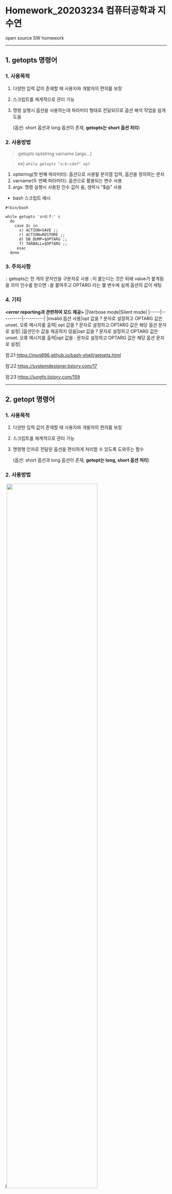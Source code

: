 # Homework_20203234 컴퓨터공학과 지수연
open source SW homework


----


## 1. getopts 명령어
### 1. 사용목적
  1) 다양한 입력 값이 존재할 때 사용자와 개발자의 편의를 보장
  2) 스크립트를 체계적으로 관리 가능
  3) 명령 실행시 옵션을 사용하는데 파라미터 형태로 전달되므로 옵션 해석 작업을 쉽게 도움
     
     (옵션: short 옵션과 long 옵션이 존재, **getopts는 short 옵션 처리**)
     
  
### 2. 사용방법
> getopts optstring varname [args...]

> ex) `while getopts "a:b:cdef" opt`
  1) optstring(첫 번째 파라미터): 옵션으로 사용될 문자열 입력, 옵션을 정의하는 문자
  2) varname(두 번째 파라미터): 옵션으로 활용되는 변수 사용
  3) args: 명령 실행시 사용된 인수 값이 옴, 생략시 "$@" 사용

* bash 스크립트 예시
```
#!bin/bash

while getopts 'srd:f:' c 
  do 
    case $c in 
      s) ACTION=SAVE ;; 
      r) ACTION=RESTORE ;; 
      d) DB_DUMP=$OPTARG ;; 
      f) TARBALL=$OPTARG ;; 
     esac 
  done
```


### 3. 주의사항
`:` getopts는 한 개의 문자만을 구분자로 사용
`:`이 붙는다는 것은 뒤에 value가 붙게됨을 의미
인수를 받으면 `:`을 붙여주고 OPTARG 라는 쉘 변수에 실제 옵션의 값이 세팅


### 4. 기타
**<error reporting과 관련하여 모드 제공>**
||Verbose mode|Silent mode|
|-----|----------|----------|
|invalid 옵션 사용|opt 값을 ? 문자로 설정하고 OPTARG 값은 unset. 오류 메시지를 출력|	opt 값을 ? 문자로 설정하고 OPTARG 값은 해당 옵션 문자로 설정|
|옵션인수 값을 제공하지 않음|opt 값을 ? 문자로 설정하고 OPTARG 값은 unset. 오류 메시지를 출력|opt 값을 : 문자로 설정하고 OPTARG 값은 해당 옵션 문자로 설정|

참고1 https://mug896.github.io/bash-shell/getopts.html

참고2 https://systemdesigner.tistory.com/17

참고3 https://jungfo.tistory.com/159

----


## 2. getopt 명령어
### 1. 사용목적
  1) 다양한 입력 값이 존재할 때 사용자와 개발자의 편의를 보장
  2) 스크립트를 체계적으로 관리 가능
  3) 명령행 인자로 전달된 옵션을 편리하게 처리할 수 있도록 도와주는 함수
     
     
     (옵션: short 옵션과 long 옵션이 존재, **getopt는 long, short 옵션 처리**)
 
 
### 2. 사용방법
!<img src="https://user-images.githubusercontent.com/94359749/142604370-fe1d95b9-1a4f-459c-b832-333acd949ab3.PNG" width="75%" height="75%">


> get -o|--options shortopts와 <-l|--longoptions longopts> <-n|--name progname> <--> parameters

> ex) getopt -o d:u:f:h -l diffs:,unit:,format:,help -- $@
* ex) 실행
> $(getopt -o d:u:f:h -l diffs:,unit:,format:,help -- "$@")

  1) -o 와 --options 같기 때문에 하나 골라서 적용
  2) shortopts: 옵션으로 사용될 문자열 입력, 옵션을 정의하는 문자
  3) longopts: 긴 옵션을 정의하는 문자 (ex. diffs와 같은 긴 옵션 정의) ,(콤마)로 구분
  4) progname: 오류 발생시 리포팅할 프로그램 명칭(**현재 셀 스크립트 파일명**)
  5) parameters: 옵션에 해당하는 실제 명령 구문 (ex. 모든 파라미터를 뜻하는 $@ 사용)
 
* 스크립트 예시
```
#!/bin/sh

print_try() {
    echo "Try './datefmt3.sh -h' for more information!"
    exit 1
}

print_help() {
    echo "usage : ./datefmt3.sh -d <diffs> -u <unit> [-f format]"
    echo "usage : ./datefmt3.sh --diffs <diffs> --unit <unit> [--format format]"
    exit 1
}

options="$(getopt -o d:u:f:h -l diffs:,unit:,format:,help -- "$@")"
eval set -- $options

while true
do
    # echo "$1, $2  [$@]"
    case $1 in
        -d|--diffs)
            D=$2
            shift 2;;
        -u|--unit)
            U=$2
            shift 2;;
        -f|--format)
            F=$2
            shift 2;;
        -h|--help)
            print_help;;
        --)
            break;;
        *)
            print_try;;
    esac
done

RET=`date $F --date="$D $U"`
echo "$RET"
```

참고1 https://www.youtube.com/watch?v=DS3PV1q3dwU&ab_channel=%EC%8B%9C%EB%8B%88%EC%96%B4%EC%BD%94%EB%94%A9

참고2 https://github.com/indiflex/refs/tree/main/linux


### 3. 주의사항
`--` 의 뒤 parameters 에서
> ex) $(**getopt** -o d:u:f:h -l diffs:,unit:,format:,help -- **$@**) **"$@" 쌍따옴표가 없으면 $@가 아닌 getopt에 가짐**
 
 
#### 4. 기타
**<getopt 관련규칙>**
[규칙 3] 옵션의 이름은 한 글자여야 한다.

[규칙 4] 모든 옵션의 앞에는 하이픈(-)이 있어야한다. 이중 하이픈도 사용(--opt)

[규칙 5] 인자가 없는 옵션은 하나의 - 다음에 묶여서 올 수 있다.(예: -abc)

[규칙 6] 옵션의 첫 번째 인자는 공백이나 탭으로 띄고 입력해야 한다.(예: -l /usr/bin)

[규칙 7] 인자가 있어야 하는 옵션에서 인자를 생략할 수 없다.

[규칙 9] 모든 옵션은 명령의 인자보다 앞에 와야한다.(예: ls -a /usr/bin)

[규칙 10] 옵션의 끝을 나타내기 위해 --을 사용할 수 있다

참고1 https://mug896.github.io/bash-shell/getopts.html

참고2 https://gomudara.tistory.com/119


----


## 3. sed 명령어
### 1. 사용목적
  1) 편집(수정, 찾기, 출력 치환, 삭제, 글추가)
  2) 일렬의 명령, 명령 파일을 기반으로 파일의 여러 줄 내용을 수정 가능


### 2. 사용방법
>sed [-e script][-f script-file][file...]

(1) 찾기, 출력
> sed -n '/abd/p' list.txt 

list.txt 파일을 한줄씩 읽으면서 abd 문자를 찾으면 그 줄을 출력(p)
'-n 의미: 읽은 것을 출력하지 않음'

> sed -n '1p' <파일>

첫 라인만 출력

> sed -n '1,3p' <파일>

첫 번째 행부터 세 번째 행까지 출력

> sed -n '8,$p' <파일>

여덟 번째 행부터 끝 행까지 출력

(2) 치환 
> sed 's/addrass/address/' list.txt

addrass를 address로 바꿈 **BUT, 원본파일을 바꾸지 않고 출력만 바꿈**

> sed 's/\t/\ /' list.txt 

탭문자를 엔터로 변환


(3) 추가
> scriptfile - s/

(4) 삭제
>   sed '/없애버릴 글자/d' <파일>

예: sed '/TD/d' 1.html
TD 문자가 포함된 줄을 삭제후 출력

> sed '/Src/!d' 1.html

Src 문자가 있는 줄만 지우지 않음

> sed '1,2d' 1.html

처음 1,2줄 지움

(5) 파이프(|)와 사용

> who | sed -e 's; .*$;;'



참고 https://blog.wonizz.tk/2019/03!


### 3. 특징
  1) 쉘, 쉘스크립트에서 파이프(|)와 같이 사용 가능
  2) 정규표현식 가능 **BUT 특수문자 앞에 역 슬래시를 붙여줘야함**
     ex) sed 's/\$man/man/g' test.txt
  **3) 원본을 건드리지 않음**


### 4. sed subcommand 명령어 종류와 의미
|subcommand|의미|
|-------|-----------------|
| a\ | 현재 행에 하나 이상의 새로운 행을 추가 |
| c\ | 현재 행의 내용을 새로운 내용을 교체 |
| d | 행을 삭제 |
| i/ | 현재 행의 위에 텍스트 삽입 |
| h | 패턴 스페이스의 내용을 홀드 스페이스에 복사 |
| H | 패턴 스페이스의 내용을 홀드 스페이스에 추가 |
| g | 홀드 스페이스의 내용을 패턴 스페이스에 복사 (패턴 스페이스가 비어있지 않은 경우: 덮어쓰기) |
| G | 홀드 스페이스의 내용을 패턴 스페이스에 복사 (패턴 스페이스가 비어있지 않은 경우: 그 뒤에 추가) |
| l | 출력되지 않는 특수문자를 명확하게 출력 |
| p | 행을 출력 |
| n | 다음 입력 행을 첫 번째 명령어가 아닌 다음 명령어에서 처리하게 함 |
| q | sed를 종료 |
| r | 파일로부터 행을 읽어옴 |
| ! | 선택된 행을 제외한 나머지 전체 행에 명령어 적용 |
| s | 문자열을 치환 |

참고 https://jhnyang.tistory.com/287


----


## 4. awk 명령어
### 1. 사용목적
  1) 지정된 파일로부터 데이터를 분류한 다음,
     분류된 텍스트 데이터를 바탕으로 패턴 매칭 여부를 검사하거나 데이터 조작 및 연산 등의 액션을 수행, 
     그 결과 출력
 
 <awk 명령으로 할 수 있는 일>
- 텍스트 파일의 전체 내용 출력
- 파일의 특정 필드만 출력
- 특정 필드에 문자열을 추가해서 출력
- 패턴이 포함된 레코드 출력
- 특정 필드에 연산 수행 결과 출력
- 필드 값 비교에 따라 레코드 출력


!<img src="https://user-images.githubusercontent.com/94359749/142647921-43fb2268-a339-46c9-b553-1b5e58a6cc21.PNG" width="70%" height="70%">


### 2. 사용방법
> awk [OPTION...] [awk program] [ARGUMENT...]
      OPTION
        -F        : 필드 구분 문자 지정.
        -f        : awk program 파일 경로 지정.
        -v        : awk program에서 사용될 특정 variable값 지정.
      awk program
        -f 옵션이 사용되지 않은 경우, awk가 실행할 awk program 코드 지정.
      ARGUMENT
        입력 파일 지정 또는 variable 값 지정.


### 3. 특징
  1) 기본적으로 입력 데이터를 라인 단위의 레코드로 인식 (각 레코드에 들어 있는 텍스트는 공백문자(space, tab)로 구분된 필드들로 분류)
  2) 식별된 레코드 및 필드 값들은 awk 프로그램에 의해 패턴 매칭 및 다양한 액션의 파라미터로 사용
  3) awk program은 스크립트 형식의 프로그래밍 언어로 작성되기 때문에 작성 방법이 다양
     ```
     awk program 기본 구조: 'pattern { action }' 
     즉, awk 사용방법 > awk [OPTION...] 'pattern { action }' [ARGUMENT...] 
     주의) 'pattern { action }' 생략 가능, pattern 생략시: 모든 레코드가 적용, action 생략시: print 적용
     `
     # pattern 생략
      $ awk '{ print }' ./file.txt      # file.txt의 모든 레코드 출력.

     # action 생략
      $ awk '/p/' ./file.txt            # file.txt에서 p를 포함하는 레코드 출력.
    ```


### 4. awk 명령 사용 예
| awk 사용 예 | 명령어 옵션 |
|----------|------------------------|
| 파일의 전체 내용 출력 | 	awk '{ print }' [FILE] |
| 필드 값 출력 | awk '{ print $1 }' [FILE] |
| 필드 값에 임의 문자열을 같이 출력 | awk '{print "STR"$1, "STR"$2}' [FILE] |
| 지정된 문자열을 포함하는 레코드만 출력 | awk '/STR/' [FILE] |
| 특정 필드 값 비교를 통해 선택된 레코드만 출력 | 	awk '$1 == 10 { print $2 }' [FILE] |
| 특정 필드들의 합 | awk '{sum += $3} END { print sum }' [FILE] |
| 여러 필드들의 합| awk '{ for (i=2; i<=NF; i++) total += $i }; END { print "TOTAL : "total }' [FILE] |
| 레코드 단위로 필드 합 및 평균 값 구하기 | awk '{ sum = 0 } {sum += ($3+$4+$5) } { print $0, sum, sum/3 }' [FILE] |
| 필드에 연산을 수행한 결과 출력 | awk '{print $1, $2, $3+2, $4, $5}' [FILE] |
| 레코드 또는 필드의 문자열 길이 검사 | 사	awk ' length($0) > 20' [FILE] |
| 파일에 저장된 awk program 실행 | 	awk -f [AWK FILE] [FILE] |
| 필드 구분 문자 변경 | 	awk -F ':' '{ print $1 }' [FILE] |
| awk 실행 결과 레코드 정렬 | 	awk '{ print $0 }' [FILE] |
| 특정 레코드만 출력 | awk 'NR == 2 { print $0; exit }' [FILE] |
| 출력 필드 너비 지정 | awk '{ printf "%-3s %-8s %-4s %-4s %-4s\n", $1, $2, $3, $4, $5}' [FILE] |
| 필드 중 최대 값 출력 | awk '{max = 0; for (i=3; i<NF; i++) max = ($i > max) ? $i : max ; print max}' [FILE] |
